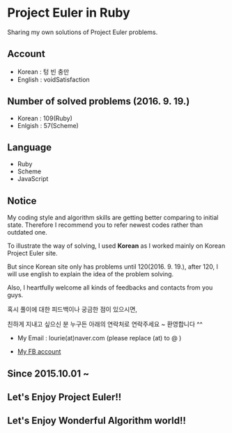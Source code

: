 # Project Euler in Ruby
Sharing my own solutions of Project Euler problems.

## Account
- Korean : 텅 빈 충만
- English : voidSatisfaction

## Number of solved problems (2016. 9. 19.)
- Korean : 109(Ruby)
- Enlgish : 57(Scheme)

## Language
- Ruby
- Scheme
- JavaScript

## Notice
My coding style and algorithm skills are getting better comparing to initial state. Therefore I recommend you to refer newest codes rather than outdated one.

To illustrate the way of solving, I used **Korean** as I worked mainly on Korean Project Euler site.

But since Korean site only has problems until 120(2016. 9. 19.), after 120, I will use english to explain the idea of the problem solving.

Also, I heartfully welcome all kinds of feedbacks and contacts from you guys.

혹시 풀이에 대한 피드백이나 궁금한 점이 있으시면,

친하게 지내고 싶으신 분 누구든 아래의 연락처로 연락주세요 ~ 환영합니다 ^^

- My Email : lourie(at)naver.com (please replace (at) to @ )

- [My FB account](https://www.facebook.com/yeon.gyumin)

## Since 2015.10.01 ~

## Let's Enjoy Project Euler!!
## Let's Enjoy Wonderful Algorithm world!!
